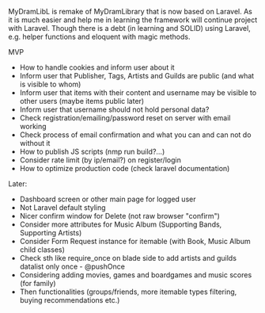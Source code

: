 MyDramLibL is remake of MyDramLibrary that is now based on Laravel.
As it is much easier and help me in learning the framework will continue project with Laravel.
Though there is a debt (in learning and SOLID) using Laravel, e.g. helper functions and eloquent with magic methods.

MVP
- How to handle cookies and inform user about it
- Inform user that Publisher, Tags, Artists and Guilds are public (and what is visible to whom)
- Inform user that items with their content and username may be visible to other users (maybe items public later)
- Inform user that username should not hold personal data?
- Check registration/emailing/password reset on server with email working
- Check process of email confirmation and what you can and can not do without it
- How to publish JS scripts (nmp run build?...)
- Consider rate limit (by ip/email?) on register/login
- How to optimize production code (check laravel documentation)

Later:
- Dashboard screen or other main page for logged user
- Not Laravel default styling
- Nicer confirm window for Delete (not raw browser "confirm")
- Consider more attributes for Music Album (Supporting Bands, Supporting Artists)
- Consider Form Request instance for itemable (with Book, Music Album child classes)
- Check sth like require_once on blade side to add artists and guilds datalist only once - @pushOnce
- Considering adding movies, games and boardgames and music scores (for family)
- Then functionalities (groups/friends, more itemable types filtering, buying recommendations etc.)
